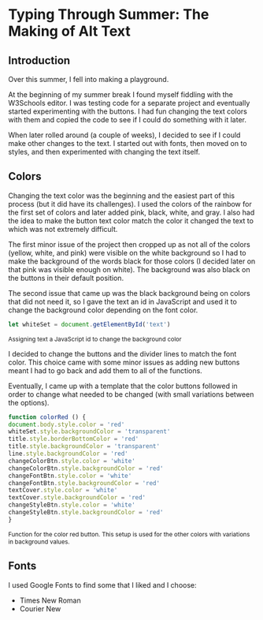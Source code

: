 # Typing Through Summer: The Making of Alt Text

## Introduction

Over this summer, I fell into making a playground. 

At the beginning of my summer break I found myself fiddling with the W3Schools editor. I was testing code for a separate project and eventually started experimenting with the buttons. I had fun changing the text colors with them and copied the code to see if I could do something with it later. 

When later rolled around (a couple of weeks), I decided to see if I could make other changes to the text. I started out with fonts, then moved on to styles, and then experimented with changing the text itself.

## Colors

Changing the text color was the beginning and the easiest part of this process (but it did have its challenges). I used the colors of the rainbow for the first set of colors and later added pink, black, white, and gray. I also had the idea to make the button text color match the color it changed the text to which was not extremely difficult. 

The first minor issue of the project then cropped up as not all of the colors (yellow, white, and pink) were visible on the white background so I had to make the background of the words black for those colors (I decided later on that pink was visible enough on white). The background was also black on the buttons in their default position. 

The second issue that came up was the black background being on colors that did not need it, so I gave the text an id in JavaScript and used it to change the background color depending on the font color. 

``` javascript
let whiteSet = document.getElementById('text')
```
<p style="font-size: 12px;">Assigning text a JavaScript id to change the background color</p>

I decided to change the buttons and the divider lines to match the font color. This choice came with some minor issues as adding new buttons meant I had to go back and add them to all of the functions. 

Eventually, I came up with a template that the color buttons followed in order to change what needed to be changed (with small variations between the options).

```javascript
function colorRed () {
document.body.style.color = 'red'
whiteSet.style.backgroundColor = 'transparent'
title.style.borderBottomColor = 'red'
title.style.backgroundColor = 'transparent'
line.style.backgroundColor = 'red'
changeColorBtn.style.color = 'white'
changeColorBtn.style.backgroundColor = 'red'
changeFontBtn.style.color = 'white'
changeFontBtn.style.backgroundColor = 'red'
textCover.style.color = 'white'
textCover.style.backgroundColor = 'red'
changeStyleBtn.style.color = 'white'
changeStyleBtn.style.backgroundColor = 'red'
}
```
<p style="font-size: 12px">Function for the color red button. This setup is used for the other colors with variations in background values.</p>

## Fonts
I used Google Fonts to find some that I liked and I choose: 

<ul>
<li>Times New Roman</li>
<li>Courier New</li>